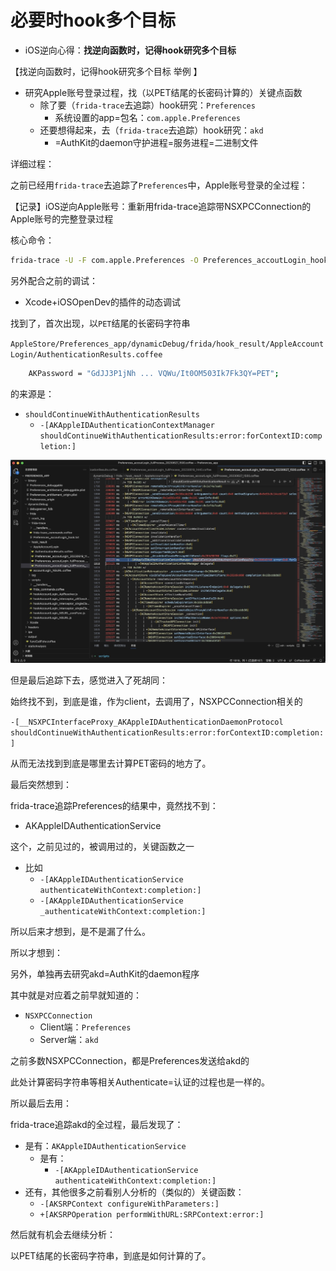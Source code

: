 # 必要时hook多个目标

* iOS逆向心得：**找逆向函数时，记得hook研究多个目标**

【找逆向函数时，记得hook研究多个目标 举例 】

* 研究Apple账号登录过程，找（以PET结尾的长密码计算的）关键点函数
  * 除了要（`frida-trace`去追踪）hook研究：`Preferences`
    * 系统设置的app=包名：`com.apple.Preferences`
  * 还要想得起来，去（`frida-trace`去追踪）hook研究：`akd`
    * =AuthKit的daemon守护进程=服务进程=二进制文件

详细过程：

之前已经用`frida-trace`去追踪了`Preferences`中，Apple账号登录的全过程：

【记录】iOS逆向Apple账号：重新用frida-trace追踪带NSXPCConnection的Apple账号的完整登录过程

核心命令：

```bash
frida-trace -U -F com.apple.Preferences -O Preferences_accoutLogin_hook.txt
```

另外配合之前的调试：

* Xcode+iOSOpenDev的插件的动态调试

找到了，首次出现，以`PET`结尾的长密码字符串

`AppleStore/Preferences_app/dynamicDebug/frida/hook_result/AppleAccountLogin/AuthenticationResults.coffee`

```bash
    AKPassword = "GdJJ3P1jNh ... VQWu/It0OM503Ik7Fk3QY=PET";
```

的来源是：

* `shouldContinueWithAuthenticationResults`
    * `-[AKAppleIDAuthenticationContextManager shouldContinueWithAuthenticationResults:error:forContextID:completion:]`

![vscode_shouldcontinuewithauthenticationresults](../assets/img/vscode_shouldcontinuewithauthenticationresults.jpg)

但是最后追踪下去，感觉进入了死胡同：

始终找不到，到底是谁，作为client，去调用了，NSXPCConnection相关的

`-[__NSXPCInterfaceProxy_AKAppleIDAuthenticationDaemonProtocol shouldContinueWithAuthenticationResults:error:forContextID:completion:]`

从而无法找到到底是哪里去计算PET密码的地方了。

最后突然想到：

frida-trace追踪Preferences的结果中，竟然找不到：

* AKAppleIDAuthenticationService

这个，之前见过的，被调用过的，关键函数之一

* 比如
  * `-[AKAppleIDAuthenticationService authenticateWithContext:completion:]`
  * `-[AKAppleIDAuthenticationService _authenticateWithContext:completion:]`

所以后来才想到，是不是漏了什么。

所以才想到：

另外，单独再去研究akd=AuthKit的daemon程序

其中就是对应着之前早就知道的：

* `NSXPCConnection`
  * Client端：`Preferences`
  * Server端：`akd`

之前多数NSXPCConnection，都是Preferences发送给akd的

此处计算密码字符串等相关Authenticate=认证的过程也是一样的。

所以最后去用：

frida-trace追踪akd的全过程，最后发现了：

* 是有：`AKAppleIDAuthenticationService`
  * 是有：
    * `-[AKAppleIDAuthenticationService authenticateWithContext:completion:]`
* 还有，其他很多之前看别人分析的（类似的）关键函数：
    * `-[AKSRPContext configureWithParameters:]`
    * `+[AKSRPOperation performWithURL:SRPContext:error:]`

然后就有机会去继续分析：

以PET结尾的长密码字符串，到底是如何计算的了。

